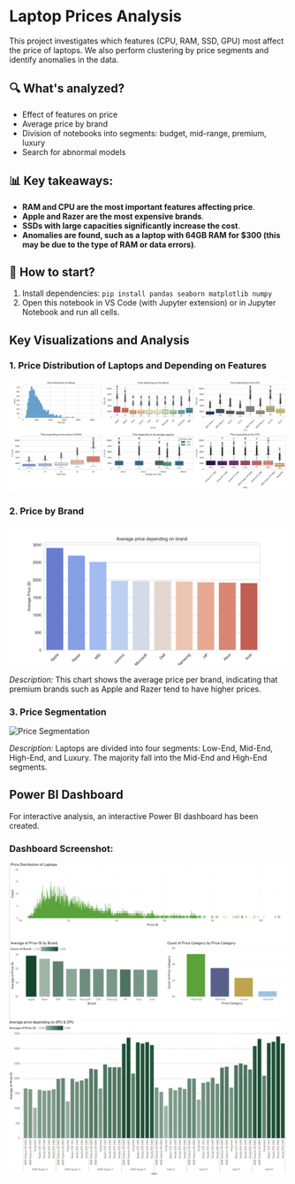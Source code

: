 # Laptop Prices Analysis

This project investigates which features (CPU, RAM, SSD, GPU) most affect the price of laptops. We also perform clustering by price segments and identify anomalies in the data.

## 🔍 What's analyzed?
- Effect of features on price
- Average price by brand
- Division of notebooks into segments: budget, mid-range, premium, luxury
- Search for abnormal models

## 📊 Key takeaways:
- **RAM and CPU are the most important features affecting price**.
- **Apple and Razer are the most expensive brands**.
- **SSDs with large capacities significantly increase the cost**.
- **Anomalies are found, such as a laptop with 64GB RAM for $300 (this may be due to the type of RAM or data errors)**.

## 🚀 How to start?
1. Install dependencies: `pip install pandas seaborn matplotlib numpy`
2. Open this notebook in VS Code (with Jupyter extension) or in Jupyter Notebook and run all cells.

## Key Visualizations and Analysis

### 1. Price Distribution of Laptops and Depending on Features
![Price Distribution](visualizations/combined_plots.png)

### 2. Price by Brand
![Average Price by Brand](visualizations/average_price_brand.png)

*Description:* This chart shows the average price per brand, indicating that premium brands such as Apple and Razer tend to have higher prices.

### 3. Price Segmentation
![Price Segmentation](visualizations/price_segmentation.jpg)

*Description:* Laptops are divided into four segments: Low-End, Mid-End, High-End, and Luxury. The majority fall into the Mid-End and High-End segments.

## Power BI Dashboard

For interactive analysis, an interactive Power BI dashboard has been created.

### Dashboard Screenshot:
![Power BI Dashboard](visualizations/page1.jpg)
![](visualizations/page2.jpg)